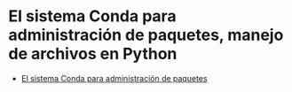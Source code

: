 # El sistema Conda para administración de paquetes, manejo de archivos en Python

- [El sistema Conda para administración de paquetes](https://tpb708-programacionsig-2020.github.io/leccion-08-conda-archivos/conda)

